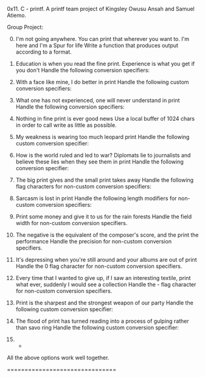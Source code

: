 0x11. C - printf.
A printf team project of Kingsley Owusu Ansah and Samuel Atiemo.

Group Project:

0. I'm not going anywhere. You can print that wherever you want to. I'm here and I'm
a Spur for life
Write a function that produces output according to a format.

1. Education is when you read the fine print. Experience is what you get if you don't
Handle the following conversion specifiers:

2. With a face like mine, I do better in print
Handle the following custom conversion specifiers:

3. What one has not experienced, one will never understand in print
Handle the following conversion specifiers:

4. Nothing in fine print is ever good news
Use a local buffer of 1024 chars in order to call write as little as possible.

5. My weakness is wearing too much leopard print
Handle the following custom conversion specifier:

6. How is the world ruled and led to war? Diplomats lie to journalists and believe these lies when they see them in print
Handle the following conversion specifier:

7. The big print gives and the small print takes away
Handle the following flag characters for non-custom conversion specifiers:

8. Sarcasm is lost in print
Handle the following length modifiers for non-custom conversion specifiers:

9. Print some money and give it to us for the rain forests
Handle the field width for non-custom conversion specifiers.

10. The negative is the equivalent of the composer's score, and the print the performance
Handle the precision for non-custom conversion specifiers.

11. It's depressing when you're still around and your albums are out of print
Handle the 0 flag character for non-custom conversion specifiers.

12. Every time that I wanted to give up, if I saw an interesting textile, print what
ever, suddenly I would see a collection
Handle the - flag character for non-custom conversion specifiers.

13. Print is the sharpest and the strongest weapon of our party
Handle the following custom conversion specifier:

14. The flood of print has turned reading into a process of gulping rather than savo
ring
Handle the following custom conversion specifier:

15. *
All the above options work well together.


===============================
